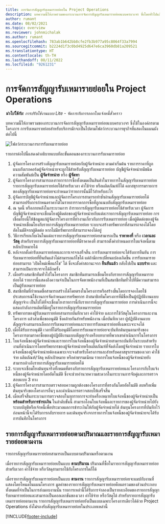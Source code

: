 ```yaml
---
title: การจัดการสัญญารับเหมารายย่อยใน Project Operations
description: บทความนี้ให้ภาพรวมของกระบวนการจัดการสัญญารับเหมารายย่อยแบบครบวงจร ซึ่งโดยทั่วไปแล้วใช้ในองค์กรตามโครงการ
author: rumant
ms.date: 08/02/2021
ms.topic: overview
ms.reviewer: johnmichalak
ms.author: rumant
ms.openlocfilehash: 783ab1b642bb8cfe2fb3b977a95c8064f33a7994
ms.sourcegitcommit: b2224d1f3c0bd4925d647e6ca3960db81a209521
ms.translationtype: HT
ms.contentlocale: th-TH
ms.lasthandoff: 08/11/2022
ms.locfileid: "9261231"
---
```

# <a name="subcontract-management-in-project-operations"></a>การจัดการสัญญารับเหมารายย่อยใน Project Operations


_**นำไปใช้กับ:** การปรับใช้งานแบบ Lite - จัดการกับการออกใบแจ้งหนี้ชั่วคราว_

บทความนี้ให้ภาพรวมของกระบวนการจัดการสัญญารับเหมารายย่อยแบบครบวงจร ซึ่งใช้ในองค์กรตามโครงการ การรับเหมารายย่อยสำหรับบริการมักจะเป็นไปตามโฟลว์กระบวนการธุรกิจที่แสดงในแผนผังต่อไปนี้

![โฟลว์กระบวนการการรับเหมารายย่อย](../media/SubcontractingProcessFlow.png)

รายการต่อไปนี้แสดงคำอธิบายแบบทีละขั้นตอนของกระบวนการรับเหมารายย่อย

1. ผู้จัดการโครงการสร้างสัญญารับเหมารายย่อยกับผู้จัดจำหน่าย ตามค่าเริ่มต้น รายการราคาที่ถูกแนบกับเรกคอร์ดผู้จัดจำหน่ายจะถูกใช้สำหรับสัญญารับเหมารายย่อย บัญชีผู้จัดจำหน่ายมีชนิดความสัมพันธ์เป็น **ผู้จัดจำหน่าย** หรือ **ผู้จัดหา**
2. ผู้จัดการโครงการสามารถลงรายการการซื้อทั้งหมดเป็นสินค้าในรายการในสัญญารับเหมารายย่อย รายการสัญญารับเหมารายย่อยใช้สำหรับเวลา ค่าใช้จ่าย หรือผลิตภัณฑ์ก็ได้ คลาสธุรกรรมรายการของสัญญารับเหมารายย่อยจะกำหนดว่ารายการนั้นมีไว้สำหรับอะไร
3. ผู้จัดการบัญชีผู้จัดจำหน่ายและผู้จัดการโครงการสามารถทำซ้ำผ่านสัญญารับเหมารายย่อยได้ สามารถปรับการกำหนดราคาได้ในรายการราคาการซื้อที่ถูกแนบกับสัญญารับเหมารายย่อย
4. ณ จุดนี้ หรือภายหลังในกระบวนการ ถ้ารายการสัญญารับเหมารายย่อยใช้สำหรับเวลา ผู้จัดการบัญชีผู้จัดจำหน่ายจะเชื่อมโยงผู้ติดต่อของผู้จัดจำหน่ายกับแต่ละรายการสัญญารับเหมารายย่อย การเชื่อมโยงนี้ให้ข้อมูลแก่ผู้จัดการโครงการที่ทำงานเกี่ยวกับการรับเหมารายย่อย เมื่อผู้ติดต่อของผู้จัดจำหน่ายเชื่อมโยงกับรายการสัญญารับเหมารายย่อย ระบบจะสร้างทรัพยากรที่สามารถจองได้โดยอัตโนมัติจากผู้ติดต่อ หากไม่มีทรัพยากรที่สามารถจองได้อยู่
5. วิธีการเรียกเก็บเงินในแต่ละรายการสัญญารับเหมารายย่อยสามารถเป็น **ราคาคงที่** หรือ **เวลาและวัสดุ** สำหรับรายการสัญญารับเหมารายย่อยที่มีราคาคงที่ สามารถตั้งค่ากำหนดการใบแจ้งหนี้ตามหลักเป้าหมายได้
6.  หลังจากตั้งค่ารับเหมารายย่อยและการเจรจาเสร็จสิ้น การรับเหมารายย่อยจะได้รับการยืนยัน การรับเหมารายย่อยที่ยืนยันแล้วไม่สามารถแก้ไขได้ แต่ถ้ามีการเปลี่ยนแปลงเกิดขึ้น การรับเหมารายย่อยสามารถ 'เปิดใหม่เพื่อแก้ไข' ได้ ซึ่งจะตั้งค่าสถานะจาก **ยืนยันแล้ว** กลับไปเป็น **แบบร่าง** และสามารถเปิดการเจรจาได้อีกครั้ง 
7.  เมื่อสร้างสมาชิกทีมทั่วไปในโครงการ สมาชิกทีมสามารถเชื่อมโยงกับรายการสัญญารับเหมารายย่อยได้ รายการนี้แสดงถึงความจำเป็นในการจัดหาพนักงานที่เป็นสมาชิกทีมทั่วไปที่มีความสามารถเป็นผู้รับเหมารายย่อย
8.  สมาชิกทีมที่กำหนดชื่อสามารถสร้างได้โดยตรงในโครงการหรือสร้างขึ้นโดยการจองโดยใช้ประสบการณ์ใช้งานการจัดกำหนดการทรัพยากร ถ้าสมาชิกทีมโครงการที่มีชื่อเป็นผู้ปฏิบัติงานแบบสัญญาจ้าง เป็นไปได้ที่จะเชื่อมโยงรายการนี้กับรายการสัญญารับเหมารายย่อย การดำเนินการนี้จะแสดงกำลังการผลิตที่มีอยู่ในรายการสัญญารับเหมารายย่อย
9.  ทรัพยากรของผู้รับเหมารายย่อยสามารถบันทึกเวลา ค่าใช้จ่าย และการใช้วัสดุในโครงการและงานโครงการ แล้วส่งเพื่อขออนุมัติ ซึ่งคล้ายกันสำหรับพนักงาน เมื่อบันทึกเวลา ผู้ปฏิบัติงานแบบสัญญาจ้างสามารถเลือกการรับเหมารายย่อยและรายการรับเหมาราย่อยที่เฉพาะเจาะจงได้
10. เมื่อได้รับการอนุมัติ เวลาที่ได้รับอนุมัติโดยการรับเหมารายย่อยจะบันทึกต้นทุนตามจริงของโครงการตามราคาซื้อของผู้ปฏิบัติงานแบบสัญญาจ้างหรือบทบาทที่พวกเขาดำเนินการในโครงการ
11. ใบแจ้งหนี้ของผู้จัดจำหน่ายและรายการใบแจ้งหนี้ของผู้จัดจำหน่ายสามารถบันทึกในระบบสำหรับงานที่ดำเนินการโดยทรัพยากรของผู้จัดจำหน่ายหรือผลิตภัณฑ์ที่จัดส่งโดยผู้จัดจำหน่าย รายการใบแจ้งหนี้ของผู้จัดจำหน่ายต้องเฉพาะเจาะจงสำหรับโครงการและสำหรับคลาสธุรกรรมของเวลา ค่าใช้จ่าย ผลิตภัณฑ์/วัสดุ หลักเป้าหมาย หรือค่าธรรมเนียม รายการใบแจ้งหนี้ของผู้จัดจำหน่ายยังสามารถอ้างอิงรายการสัญญารับเหมารายย่อยได้
12. ระบบจะเชื่อมโยงต้นทุนจริงทั้งหมดที่ตรงกับรายการสัญญารับเหมารายย่อยและโครงการกับใบแจ้งหนี้ของผู้จัดจำหน่ายโดยอัตโนมัติ ซึ่งจะช่วยอำนวยความสะดวกในกระบวนการจับคู่และการตรวจสอบแบบ 3 ทาง
13. ผู้จัดการโครงการสามารถตรวจสอบความถูกต้องของโครงการที่ตรงกันโดยอัตโนมัติ ลบหรือเพิ่มต้นทุนจริงของโครงการอื่นๆ และดำเนินการตรวจสอบให้เสร็จสิ้น
14. เมื่อเสร็จสิ้นกระบวนการตรวจสอบในทุกรายการจะทำเครื่องหมายใบแจ้งหนี้ของผู้จัดจำหน่ายเป็น **พร้อมสำหรับการชำระเงิน** ในลำดับขั้นนี้ สามารถโอนใบแจ้งหนี้และรายการของผู้จัดจำหน่ายไปยังระบบบัญชีหรือเจ้าหนี้เพื่อประมวลผลการชำระเงินให้กับผู้จัดจำหน่ายได้ ต้นทุนโครงการที่บันทึกไว้ก่อนหน้านี้จะได้รับการกลับรายการ และต้นทุนจริงจากรายการใบแจ้งหนี้ของผู้จัดจำหน่ายจะได้รับการบันทึกในโครงการ

## <a name="quantity-based-subcontract-lines-and-work-based-subcontract-lines"></a>รายการสัญญารับเหมารายย่อยตามปริมาณและรายการสัญญารับเหมารายย่อยตามงาน

รายการสัญญารับเหมารายย่อยสามารถเป็นแบบตามปริมาณหรือตามงาน 

เมื่อรายการสัญญารับเหมารายย่อยเป็นแบบ **ตามปริมาณ** ปริมาณที่ซื้อในรายการสัญญารับเหมารายย่อยสำหรับเวลา ค่าใช้จ่าย หรือวัสดุสามารถใช้กับโครงการใดก็ได้

เมื่อรายการสัญญารับเหมารายย่อยเป็นแบบ **ตามงาน** รายการสัญญารับเหมารายย่อยจะแมปกับงานที่แสดงโดยโหนดในแผนโครงการ มูลค่าของรายการสัญญารับเหมารายย่อยคือผลรวมของส่วนประกอบทั้งหมดที่จำเป็นในการส่งมอบงานนั้น รายการเหล่านี้ได้รับการจำลองเป็นรายละเอียดของรายการสัญญารับเหมารายย่อยและสามารถเป็นคอลเลกชันของเวลา ค่าใช้จ่าย หรือวัสดุได้ สำหรับรายการสัญญารับเหมารายย่อยตามงาน รายการสัญญารับเหมารายย่อยยังเป็นแบบเฉพาะโครงการเดียวได้ด้วย Project Operations ยังไม่รองรับสัญญารับเหมารายย่อยในประเภทเหล่านี้

[!INCLUDE[footer-include](../../includes/footer-banner.md)]

